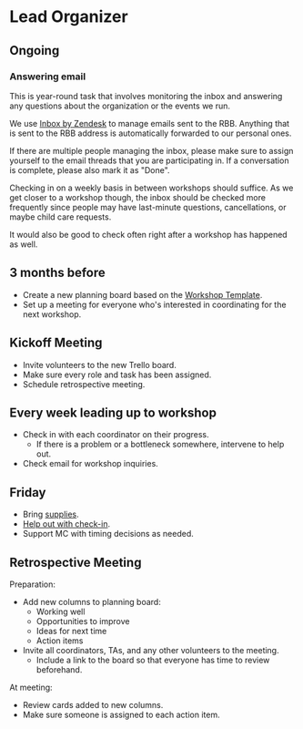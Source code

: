 # Lead Organizer

## Ongoing

### Answering email

This is year-round task that involves monitoring the inbox and answering any
questions about the organization or the events we run.

We use [Inbox by Zendesk][inbox] to manage emails sent to the RBB. Anything that
is sent to the RBB address is automatically forwarded to our personal ones.

If there are multiple people managing the inbox, please make sure to assign
yourself to the email threads that you are participating in. If a conversation
is complete, please also mark it as "Done".

Checking in on a weekly basis in between workshops should suffice. As we get
closer to a workshop though, the inbox should be checked more frequently since
people may have last-minute questions, cancellations, or maybe child care requests.

It would also be good to check often right after a workshop has happened as
well.

[inbox]: https://www.zendesk.com/inbox/

## 3 months before

* Create a new planning board based on the [Workshop Template].
* Set up a meeting for everyone who's interested in coordinating for the next
workshop.

[Workshop Template]: https://trello.com/b/AIqOY0yW/workshop-template

## Kickoff Meeting

* Invite volunteers to the new Trello board.
* Make sure every role and task has been assigned.
* Schedule retrospective meeting.

## Every week leading up to workshop

* Check in with each coordinator on their progress.
  - If there is a problem or a bottleneck somewhere, intervene to help out.
* Check email for workshop inquiries.

## Friday

* Bring [supplies](miscellaneous.md#supplies).
* [Help out with check-in][friday-registration].
* Support MC with timing decisions as needed.

[friday-registration]: /registration/setting-up-registration.md#friday-of-the-workshop

## Retrospective Meeting

Preparation:

* Add new columns to planning board:
  - Working well
  - Opportunities to improve
  - Ideas for next time
  - Action items
* Invite all coordinators, TAs, and any other volunteers to the meeting.
  - Include a link to the board so that everyone has time to review beforehand.

At meeting:

* Review cards added to new columns.
* Make sure someone is assigned to each action item.
